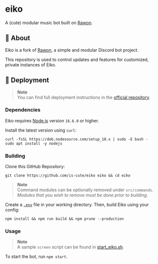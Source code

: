 # eiko

A (cute) modular music bot built on [Rawon](https://github.com/Clytage/rawon).

## 📃 About
Eiko is a fork of [Rawon](https://github.com/Clytage/rawon), a simple and modular Discord bot project.

This repository is used to control updates and features for customized, private instances of Eiko.

## 🌠 Deployment
> **Note**  
> You can find full deployment instructions in the [official repository](https://github.com/Clytage/rawon).

### Dependencies
Eiko requires [Node.js](https://nodejs.org) version `16.6.0` or higher.

Install the latest version using `curl`:
```
curl -fsSL https://deb.nodesource.com/setup_18.x | sudo -E bash -
sudo apt install -y nodejs
```

### Building
Clone this GitHub Repository:
```
git clone https://github.com/is-cute/eiko eiko && cd eiko
```

> **Note**  
> Command modules can be optionally removed under `src/commands`. *Modules that you wish to remove must be done prior to building.*

Create a [`.env`](./.env_example) file in your working directory. Then, build Eiko using your config:
```
npm install && npm run build && npm prune --production
```

### Usage
> **Note**  
> A sample `screen` script can be found in [start_eiko.sh](./start_eiko.sh).

To start the bot, run `npm start`.
